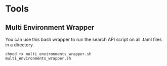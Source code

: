 # Tools
## Multi Environment Wrapper
You can use this bash wrapper to run the search API script on all .taml files in a directory.

```
chmod +x multi_environments_wrapper.sh
multi_environments_wrapper.sh
```

